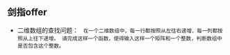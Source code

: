## 剑指offer

* 二维数组的查找问题：
    ` 在一个二维数组中，每一行都按照从左往右递增，每一列都按照从上往下递增。
    请完成这样一个函数，使得输入这样一个矩阵和一个整数，判断数组中是否包含这个整数。`
